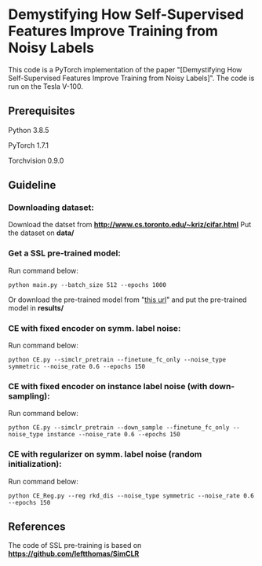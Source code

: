 # Demystifying How Self-Supervised Features Improve Training from Noisy Labels
This code is a PyTorch implementation of the paper "[Demystifying How Self-Supervised Features Improve Training from Noisy Labels]".
The code is run on the Tesla V-100.
## Prerequisites
Python 3.8.5

PyTorch 1.7.1

Torchvision 0.9.0


## Guideline
### Downloading dataset: 

Download the datset from **http://www.cs.toronto.edu/~kriz/cifar.html** Put the dataset on **data/**


### Get a SSL pre-trained model:

Run command below:

```
python main.py --batch_size 512 --epochs 1000 
```
Or download the pre-trained model from "[this url](https://drive.google.com/file/d/10IUG97crgC5S34kcbqtw7LOUuhPiol2V/view?usp=sharing)" and put the pre-trained model in **results/**

### CE with fixed encoder on symm. label noise:
Run command below:
```
python CE.py --simclr_pretrain --finetune_fc_only --noise_type symmetric --noise_rate 0.6 --epochs 150 
```
### CE with fixed encoder on instance label noise (with down-sampling):
Run command below:
```
python CE.py --simclr_pretrain --down_sample --finetune_fc_only --noise_type instance --noise_rate 0.6 --epochs 150 
```

### CE with regularizer on symm. label noise (random initialization):
Run command below:
```
python CE_Reg.py --reg rkd_dis --noise_type symmetric --noise_rate 0.6 --epochs 150 
```


## References

The code of SSL pre-training is based on **https://github.com/leftthomas/SimCLR**